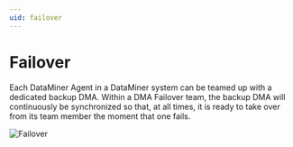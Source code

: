 ```yaml
---
uid: failover
---
```


# Failover

Each DataMiner Agent in a DataMiner system can be teamed up with a dedicated backup DMA. Within a DMA Failover team, the backup DMA will continuously be synchronized so that, at all times, it is ready to take over from its team member the moment that one fails.

![Failover](~/user-guide/images/Failover.png)
